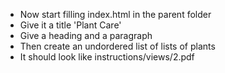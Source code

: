 - Now start filling index.html in the parent folder
- Give it a title 'Plant Care'
- Give a heading and a paragraph
- Then create an undordered list of lists of plants
- It should look like instructions/views/2.pdf